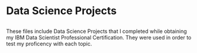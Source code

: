 # Data Science Projects

## 

These files include Data Science Projects that I completed while obtaining my IBM Data Scientist Professional Certification. They were used in order to test my proficency with each topic. 
